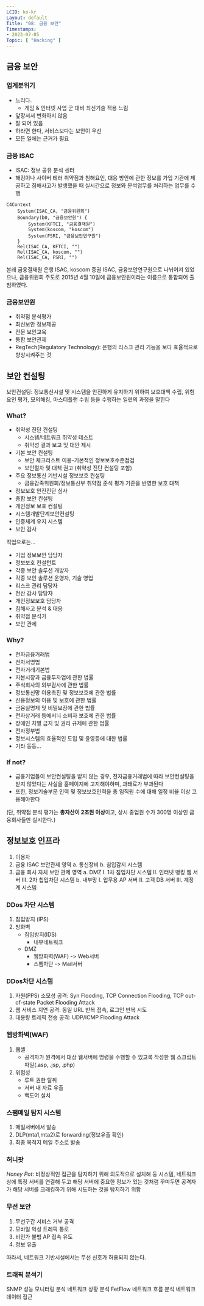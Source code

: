 ```yaml
---
LCID: ko-kr
Layout: default
Title: "08: 금융 보안"
Timestamps:
- 2023-07-05
Topic: [ "Hacking" ]
---
```


## 금융 보안

### 업계분위기

- 느리다.
    - 게임 & 인터넷 사업 군 대비 최신기술 적용 느림
- 앞장서서 변화하지 않음
- 잘 되어 있음
- 하라면 한다, 서비스보다는 보안이 우선
- 모든 일에는 근거가 필요

### 금융 ISAC

- ISAC: 정보 공유 분석 센터
- 해킹이나 사이버 테러 취약점과 침해요인, 대응 방안에 관한 정보를 가입 기관에 제공하고 침해사고가 발생했을 때 실시간으로 정보와 분석업무를 처리하는 업무를 수행

```mermaid
C4Context
    System(ISAC_CA, "금융위원회")
    Boundary(b0, "금융보안원") {
        System(KFTCI, "금융결재원")
        System(koscom, "koscom")
        System(FSRI, "금융보안연구원")
    }
    Rel(ISAC_CA, KFTCI, "")
    Rel(ISAC_CA, koscom, "")
    Rel(ISAC_CA, FSRI, "")
```

본래 금융결재원 은행 ISAC, koscom 증권 ISAC, 금융보안연구원으로 나뉘어져 있었으나,
금융위원회 주도로 2015년 4월 10일에 금융보안원이라는 이름으로 통합되어 출범하였다.

### 금융보안원

- 취약점 분석평가
- 최신보안 정보제공
- 전문 보안교육
- 통합 보안관제
- RegTech(Regulatory Technology): 은행의 리스크 관리 기능을 보다 효율적으로 향상시켜주는 것


## 보안 컨설팅

보안컨설팅: 정보통신시설 및 시스템을 안전하게 유지하기 위하여 보호대책 수립, 위험요인 평가, 모의해킹, 마스터플랜 수립 등을 수행하는 일련의 과정을 말한다

### What?

- 취약성 진단 컨설팅
    - 시스템/네트워크 취약성 테스트
    - 취약성 결과 보고 및 대안 제시
- 기본 보안 컨설팅
    - 보안 체크리스트 이용-기본적인 정보보호수준점검
    - 보안절차 및 대책 권고 (취약성 진단 컨설팅 포함)
- 주요 정보통신 기반시설 정보보호 컨설팅
    - 금융감족위원회/정보통신부 취약점 준석 평가 기준을 반영한 보호 대책 
- 정보보호 안전진단 심사
- 종합 보안 컨설팅
- 개인정보 보호 컨설팅
- 시스템개발단계보안컨설팅
- 인증체계 유지 시스템
- 보안 감사

직업으로는...

- 기업 정보보안 담당자
- 정보보호 컨설턴트
- 각종 보안 솔루션 개방자
- 각종 보안 솔루션 운영자, 기술 영업
- 리스크 관리 담당자
- 전산 감사 담당자
- 개인정보보호 담당자
- 침해사고 분석 & 대응
- 취약점 분석가
- 보안 관제

### Why?

- 전자금융거래법
- 전자서명법
- 전자거래기본법
- 자본시장과 금융투자업에 관한 법률
- 주식회사의 외부감사에 관한 법률
- 정보통신망 이용촉진 및 정보보호에 관한 법률
- 신용정보의 이용 및 보호에 관한 법률
- 금융실명제 및 비밀보장에 관한 법률
- 전자상거래 등에서늬 소비자 보호에 관한 법률
- 장애인 차별 금지 및 권리 규제에 관한 법률
- 전자정부법
- 정보시스템의 효율적인 도입 및 윤영등에 대한 법률
- 기타 등등...

### If not?

- 금융기업들이 보안컨설팅을 받지 않는 경우, 전자금융거래법에 따라 보안컨설팅을 받지 않았다는 사실을 홈페이지에 고지해야하며, 과태료가 부과된다
- 또한, 정보기술부문 인력 및 정보보호인력을 총 임직원 수에 대해 일정 비율 이상 고용해야한다

(단, 취약점 분석 평가는 **총자산이 2조원 이상**이고, 상시 종업원 수가 300명 이상인 금융회사들만 실시한다.)

## 정보보호 인프라

1. 이용자
2. 금융 ISAC 보안관제 영역
    a. 통신장비
    b. 침입감지 시스템
3. 금융 회사 자체 보안 관제 영역
    a. DMZ
        I. 1차 침입차단 시스템
        II. 인터넷 뱅킹 웹 서버
        III. 2차 칩입차단 시스템
    b. 내부망
        I. 업무용 AP 서버
        II. 고객 DB 서버
        III. 계정계 시스템

### DDos 차단 시스템

1. 침입방지 (IPS)
2. 방화벽
    - 침입방지(IDS)
        - 내부네트워크
    - DMZ
        - 웹방화벽(WAF) -> Web서버
        - 스팸차단 -> Mail서버

### DDos차단 시스템

1. 자원(PPS) 소모성 공격: Syn Flooding, TCP Connection Flooding, TCP out-of-state Packet Flooding Attack
2. 웹 서비스 지연 공격: 동일 URL 반복 접속, 로그인 반복 시도
3. 대용량 트레픽 전송 공격: UDP/ICMP Flooding Attack

### 웹방화벽(WAF)

1. 웹셸
    - 공격자가 원격에서 대상 웹서버에 명령을 수행할 수 있고록 작성한 웹 스크립트 파일(.asp, .jsp, .php)
2. 위험성
    - 루트 권한 탈취
    - 서버 내 자료 유출
    - 백도어 설치

### 스팸메일 탐지 시스템

1. 메일서버에서 발송
2. DLP(mta1,mta2)로 forwarding(정보유출 확인)
3. 최종 목적지 메일 주소로 발송

### 허니팟

*Honey Pot*: 비정상적인 접근을 탐지하기 위해 의도적으로 설치해 둥 시스템, 네트워크 상에 특정 서버를 연결해 두고 해당 서버에 중요한 정보가 있는 것처럼 꾸며두면 공격자가 해당 서버를 크래킹하기 위해 시도하는 것을 탐지하기 위함

### 무선 보안

1. 무선구간 서비스 거부 공격
2. 모바일 악성 트레픽 통로
3. 비인가 불법 AP 접속 유도
4. 정보 유출

따라서, 네트워크 기반시설에서는 무선 신호가 허용되지 않는다.

### 트래픽 분석기

SNMP 성능 모니터링 분석
네트워크 상황 분석 FetFlow
네트워크 흐름 분석
네트워크 데이터 접근
